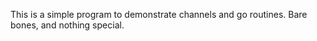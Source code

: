 This is a simple program to demonstrate channels and go routines. Bare bones, and nothing special. 
